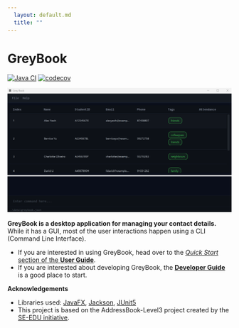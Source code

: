 ```yaml
---
  layout: default.md
  title: ""
---
```


# GreyBook

[![Java CI](https://github.com/AY2526S1-CS2103T-F13-4/tp/actions/workflows/gradle.yml/badge.svg)](https://github.com/AY2526S1-CS2103T-F13-4/tp/actions/workflows/gradle.yml)
[![codecov](https://codecov.io/github/AY2526S1-CS2103T-F13-4/tp/graph/badge.svg)](https://codecov.io/github/AY2526S1-CS2103T-F13-4/tp)

![Ui](images/initialWindow.png)

**GreyBook is a desktop application for managing your contact details.** While it has a GUI, most of the user interactions happen using a CLI (Command Line Interface).

- If you are interested in using GreyBook, head over to the [_Quick Start_ section of the **User Guide**](UserGuide.html#quick-start).
- If you are interested about developing GreyBook, the [**Developer Guide**](DeveloperGuide.html) is a good place to start.

**Acknowledgements**

- Libraries used: [JavaFX](https://openjfx.io/), [Jackson](https://github.com/FasterXML/jackson), [JUnit5](https://github.com/junit-team/junit5)
- This project is based on the AddressBook-Level3 project created by the [SE-EDU initiative](https://se-education.org).
